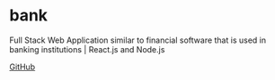 # bank

Full Stack Web Application similar to financial software that is used in banking institutions | React.js and Node.js

[GitHub](https://github.com/pietrzakadrian/bank)